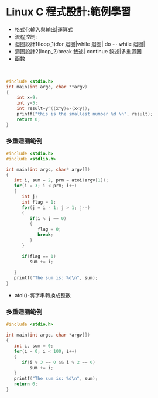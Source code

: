 # Linux C 程式設計:範例學習
- 格式化輸入與輸出|運算式
- 流程控制:
- 迴圈設計1(loop_1):for 迴圈|while 迴圈| do ⋯ while 迴圈|
- 迴圈設計2(loop_2)break 敘述| continue 敘述|多重迴圈
- 函數

###
```c

```



###
```c
#include <stdio.h>
int main(int argc, char **argv)
{
    int x=9;
    int y=5;
    int result=y^((x^y)&-(x<y));
    printf("this is the smallest number %d \n", result);
    return 0;
}
```




### 多重迴圈範例
```c
#include <stdio.h>
#include <stdlib.h>

int main(int argc, char* argv[])
{
   int i, sum = 2, prm = atoi(argv[1]);
   for(i = 3; i < prm; i++)
   {
      int j;
      int flag = 1;
      for(j = i - 1; j > 1; j--)
      {
         if(i % j == 0)
         {
            flag = 0;
            break;
         }
      }

      if(flag == 1)
         sum += i;
         
   }
   printf("The sum is: %d\n", sum);
}
```
- atoi()-將字串轉換成整數



### 多重迴圈範例
```c
#include <stdio.h>

int main(int argc, char *argv[])
{
   int i, sum = 0;
   for(i = 0; i < 100; i++)
   {
      if(i % 3 == 0 && i % 2 == 0)
         sum += i;
   }
   printf("The sum is: %d\n", sum);
   return 0;
}
```

